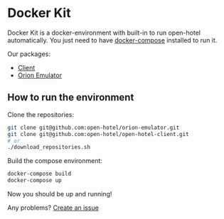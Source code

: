 # Docker Kit

Docker Kit is a docker-environment with built-in to run open-hotel
automatically. You just need to have [docker-compose](https://docs.docker.com/compose/install/)
installed to run it.

Our packages:

- [Client](https://github.com/open-hotel/open-hotel-client/)
- [Orion Emulator](https://github.com/open-hotel/orion-emulator)

## How to run the environment

Clone the repositories:

```bash
git clone git@github.com:open-hotel/orion-emulator.git
git clone git@github.com:open-hotel/open-hotel-client.git
# or
./download_repositories.sh
```

Build the compose environment:

```bash
docker-compose build
docker-compose up
```

Now you should be up and running!

Any problems? [Create an issue](https://github.com/open-hotel/docker-kit/issues/new)
